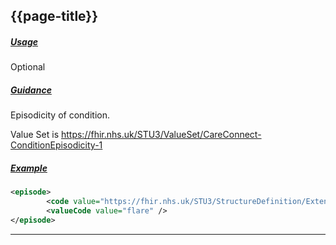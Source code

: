 ## {{page-title}}

<h5><ins>Usage</ins></h5>

<span class="mro-circle optional" title="Optional"></span> Optional


<h5><ins>Guidance</ins></h5>

Episodicity of condition.

Value Set is https://fhir.nhs.uk/STU3/ValueSet/CareConnect-ConditionEpisodicity-1

<h5><ins>Example</ins></h5>

```xml
<episode>
        <code value="https://fhir.nhs.uk/STU3/StructureDefinition/Extension-CareConnect-GPC-ConditionEpisode-1" />
        <valueCode value="flare" />
</episode>
```

---